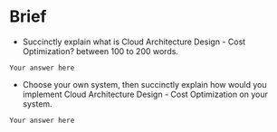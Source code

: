 # Brief

- Succinctly explain what is Cloud Architecture Design - Cost Optimization? between 100 to 200 words.

`Your answer here`

- Choose your own system, then succinctly explain how would you implement Cloud Architecture Design - Cost Optimization on your system.

`Your answer here`
